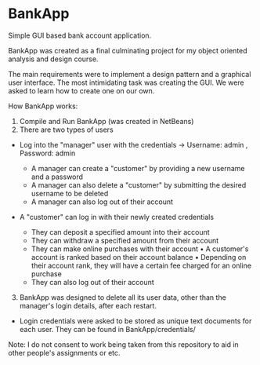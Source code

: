 # BankApp
Simple GUI based bank account application.

BankApp was created as a final culminating project for my object oriented analysis and design course.

The main requirements were to implement a design pattern and a graphical user interface. The most intimidating task was creating the GUI. We were asked to learn how to create one on our own.

How BankApp works:
1. Compile and Run BankApp (was created in NetBeans)
2. There are two types of users
  - Log into the "manager" user with the credentials -> Username: admin , Password: admin
    - A manager can create a "customer" by providing a new username and a password
    - A manager can also delete a "customer" by submitting the desired username to be deleted
    - A manager can also log out of their account
    
 - A "customer" can log in with their newly created credentials
    - They can deposit a specified amount into their account
    - They can withdraw a specified amount from their account
    - They can make online purchases with their account
      • A customer's account is ranked based on their account balance
      • Depending on their account rank, they will have a certain fee charged for an online purchase
    - They can also log out of their account
    
3. BankApp was designed to delete all its user data, other than the manager's login details, after each restart.
  - Login credentials were asked to be stored as unique text documents for each user. They can be found in BankApp/credentials/
  
Note: I do not consent to work being taken from this repository to aid in other people's assignments or etc.
